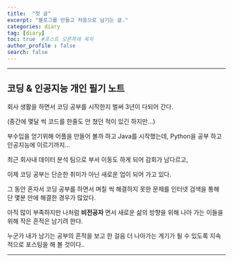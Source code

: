 ```yaml
---
title:  "첫 글"
excerpt: "블로그를 만들고 처음으로 남기는 글."
categories: diary
tag: [diary]
toc: true  #포스트 오른쪽에 목차
author_profile : false
search: false
---
```


-------------
## 코딩 & 인공지능 개인 필기 노트 ##

회사 생활을 하면서 코딩 공부를 시작한지 벌써 3년이 다되어 간다. 

(중간에 몇달 씩 코드를 한줄도 안 쳤던 적이 있긴 하지만...)

부수입을 얻기위해 어플을 만들어 볼까 하고 Java를 시작했는데, Python을 공부 하고 인공지능에 이르기까지...

최근 회사내 데이터 분석 팀으로 부서 이동도 하게 되어 감회가 남다르고, 

이제 코딩 공부는 단순한 취미가 아닌 새로운 업이 되어 가고 있다.

그 동안 혼자서 코딩 공부를 하면서 며칠 씩 해결하지 못한 문제를 인터넷 검색을 통해 단 몇분 만에 해결한 경우가 많았다.

아직 많이 부족하지만 나처럼 **비전공자** 면서 새로운 삶의 방향을 위해 나아 가는 이들을 위해 작은 흔적은 남기려 한다.

누군가 내가 남기는 공부의 흔적을 보고 한 걸음 더 나아가는 계기가 될 수 있도록 지속적으로 포스팅을 해 볼 것이다..

--------------------
